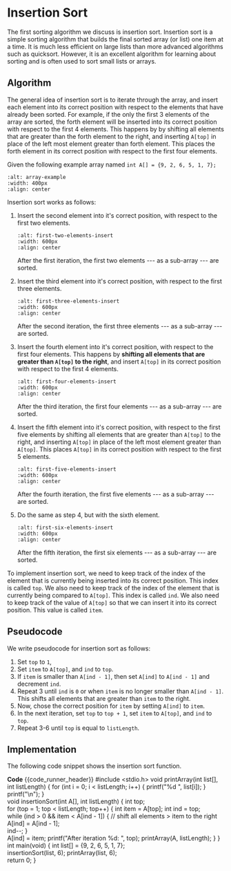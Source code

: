 # Insertion Sort

The first sorting algorithm we discuss is insertion sort. Insertion sort is a simple sorting algorithm that builds the final sorted array (or list) one item at a time. It is much less efficient on large lists than more advanced algorithms such as quicksort. However, it is an excellent algorithm for learning about sorting and is often used to sort small lists or arrays.

## Algorithm

The general idea of insertion sort is to iterate through the array, and insert each element into its correct position with respect to the elements that have already been sorted. For example, if the only the first 3 elements of the array are sorted, the forth element will be inserted into its correct position with respect to the first 4 elements. This happens by by shifting all elements that are greater than the forth element to the right, and inserting `A[top]` in place of the left most element greater than forth element. This places the forth element in its correct position with respect to the first four elements.

Given the following example array named `int A[] = {9, 2, 6, 5, 1, 7};`

```{figure} ./images/array-example.png
:alt: array-example
:width: 400px
:align: center
```

Insertion sort works as follows:
1. Insert the second element into it's correct position, with respect to the first two elements.

    ```{figure} ./images/first-two-elements-insert.png
    :alt: first-two-elements-insert
    :width: 600px
    :align: center
    ```

    After the first iteration, the first two elements --- as a sub-array --- are sorted.

2. Insert the third element into it's correct position, with respect to the first three elements.

    ```{figure} ./images/first-three-elements-insert.png
    :alt: first-three-elements-insert
    :width: 600px
    :align: center
    ```

    After the second iteration, the first three elements --- as a sub-array --- are sorted.

3. Insert the fourth element into it's correct position, with respect to the first four elements. This happens by **shifting all elements that are greater than `A[top]` to the right**, and insert `A[top]` in its correct position with respect to the first 4 elements.

    ```{figure} ./images/first-four-elements-insert.png
    :alt: first-four-elements-insert
    :width: 600px
    :align: center
    ```

    After the third iteration, the first four elements --- as a sub-array --- are sorted.

4. Insert the fifth element into it's correct position, with respect to the first five elements by shifting all elements that are greater than `A[top]` to the right, and inserting `A[top]` in place of the left most element greater than `A[top]`. This places `A[top]` in its correct position with respect to the first 5 elements.

    ```{figure} ./images/first-five-elements-insert.png
    :alt: first-five-elements-insert
    :width: 600px
    :align: center
    ```

    After the fourth iteration, the first five elements --- as a sub-array --- are sorted.

5. Do the same as step 4, but with the sixth element.

    ```{figure} ./images/first-six-elements-insert.png
    :alt: first-six-elements-insert
    :width: 600px
    :align: center
    ```

    After the fifth iteration, the first six elements --- as a sub-array --- are sorted.


To implement insertion sort, we need to keep track of the index of the element that is currently being inserted into its correct position. This index is called `top`. We also need to keep track of the index of the element that is currently being compared to `A[top]`. This index is called `ind`. We also need to keep track of the value of `A[top]` so that we can insert it into its correct position. This value is called `item`.

## Pseudocode

We write pseudocode for insertion sort as follows:

1. Set `top` to `1`, 
2. Set `item` to `A[top]`, and `ind` to `top`.
3. If `item` is smaller than `A[ind - 1]`, then set `A[ind]` to `A[ind - 1]` and decrement `ind`. 
4. Repeat 3 until `ind` is `0` or when `item` is no longer smaller than `A[ind - 1]`. This shifts all elements that are greater than `item` to the right.
5. Now, chose the correct position for `item` by setting `A[ind]` to `item`.
6. In the next iteration, set `top` to `top + 1`, set `item` to `A[top]`, and `ind` to `top`.
7. Repeat 3-6 until `top` is equal to `listLength`.

## Implementation

The following code snippet shows the insertion sort function.

**Code**
{{code_runner_header}}
<code-runner language="c" output='After iteration 1: 2 9 6 5 1 7<br>After iteration 2: 2 6 9 5 1 7<br>After iteration 3: 2 5 6 9 1 7<br>After iteration 4: 1 2 5 6 9 7<br>After iteration 5: 1 2 5 6 7 9<br>1 2 5 6 7 9'>
#include &lt;stdio.h&gt;
void printArray(int list[], int listLength) {
  for (int i = 0; i < listLength; i++) {
    printf("%d ", list[i]);
  }
  printf("\n");
}
<br>
void insertionSort(int A[], int listLength) {
  int top;
<br>
  for (top = 1; top < listLength; top++) {
    int item = A[top];
    int ind = top;
<br>
    while (ind > 0 && item < A[ind - 1]) {
      // shift all elements > item to the right
      A[ind] = A[ind - 1];  
      ind--;
    }
<br>
    A[ind] = item;
    printf("After iteration %d: ", top);
    printArray(A, listLength);
  }
}
<br>
int main(void) {
  int list[] = {9, 2, 6, 5, 1, 7};
<br>
  insertionSort(list, 6);
  printArray(list, 6);
<br>
  return 0;
}
</code-runner>